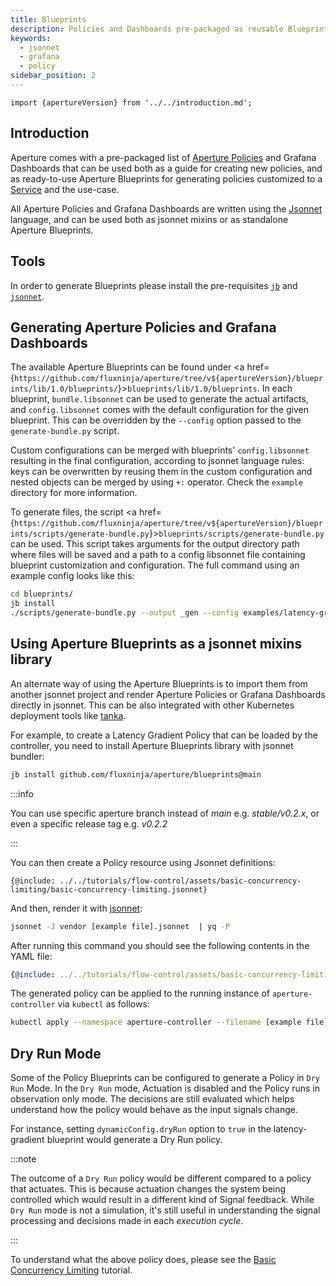 ```yaml
---
title: Blueprints
description: Policies and Dashboards pre-packaged as reusable Blueprints
keywords:
  - jsonnet
  - grafana
  - policy
sidebar_position: 2
---
```


```mdx-code-block
import {apertureVersion} from '../../introduction.md';
```

## Introduction

Aperture comes with a pre-packaged list of [Aperture Policies][policies] and
Grafana Dashboards that can be used both as a guide for creating new policies,
and as ready-to-use Aperture Blueprints for generating policies customized to a
[Service][service] and the use-case.

All Aperture Policies and Grafana Dashboards are written using the
[Jsonnet][jsonnet-lang] language, and can be used both as jsonnet mixins or as
standalone Aperture Blueprints.

[jsonnet-lang]: https://jsonnet.org

## Tools

In order to generate Blueprints please install the pre-requisites [`jb`][jb] and
[`jsonnet`][jsonnet].

[jb]: https://github.com/jsonnet-bundler/jsonnet-bundler
[jsonnet]: https://github.com/google/jsonnet

## Generating Aperture Policies and Grafana Dashboards

The available Aperture Blueprints can be found under <a
href={`https://github.com/fluxninja/aperture/tree/v${apertureVersion}/blueprints/lib/1.0/blueprints/`}>`blueprints/lib/1.0/blueprints`</a>.
In each blueprint, `bundle.libsonnet` can be used to generate the actual
artifacts, and `config.libsonnet` comes with the default configuration for the
given blueprint. This can be overridden by the `--config` option passed to the
`generate-bundle.py` script.

Custom configurations can be merged with blueprints' `config.libsonnet`
resulting in the final configuration, according to jsonnet language rules: keys
can be overwritten by reusing them in the custom configuration and nested
objects can be merged by using `+:` operator. Check the `example` directory for
more information.

To generate files, the script <a
href={`https://github.com/fluxninja/aperture/tree/v${apertureVersion}/blueprints/scripts/generate-bundle.py`}>`blueprints/scripts/generate-bundle.py`</a>
can be used. This script takes arguments for the output directory path where
files will be saved and a path to a config libsonnet file containing blueprint
customization and configuration. The full command using an example config looks
like this:

```sh
cd blueprints/
jb install
./scripts/generate-bundle.py --output _gen --config examples/latency-gradient/example.jsonnet
```

## Using Aperture Blueprints as a jsonnet mixins library

An alternate way of using the Aperture Blueprints is to import them from another
jsonnet project and render Aperture Policies or Grafana Dashboards directly in
jsonnet. This can be also integrated with other Kubernetes deployment tools like
[tanka][tk].

For example, to create a Latency Gradient Policy that can be loaded by the
controller, you need to install Aperture Blueprints library with jsonnet
bundler:

```sh
jb install github.com/fluxninja/aperture/blueprints@main
```

:::info

You can use specific aperture branch instead of _main_ e.g. _stable/v0.2.x_, or
even a specific release tag e.g. _v0.2.2_

:::

You can then create a Policy resource using Jsonnet definitions:

```jsonnet
{@include: ../../tutorials/flow-control/assets/basic-concurrency-limiting/basic-concurrency-limiting.jsonnet}
```

And then, render it with [jsonnet][jsonnet]:

```sh
jsonnet -J vendor [example file].jsonnet  | yq -P
```

After running this command you should see the following contents in the YAML
file:

```yaml
{@include: ../../tutorials/flow-control/assets/basic-concurrency-limiting/basic-concurrency-limiting.yaml}
```

The generated policy can be applied to the running instance of
`aperture-controller` via `kubectl` as follows:

```sh
kubectl apply --namespace aperture-controller --filename [example file].yaml
```

## Dry Run Mode

Some of the Policy Blueprints can be configured to generate a Policy in
`Dry Run` Mode. In the `Dry Run` mode, Actuation is disabled and the Policy runs
in observation only mode. The decisions are still evaluated which helps
understand how the policy would behave as the input signals change.

For instance, setting `dynamicConfig.dryRun` option to `true` in the
latency-gradient blueprint would generate a Dry Run policy.

:::note

The outcome of a `Dry Run` policy would be different compared to a policy that
actuates. This is because actuation changes the system being controlled which
would result in a different kind of Signal feedback. While `Dry Run` mode is not
a simulation, it's still useful in understanding the signal processing and
decisions made in each _execution cycle_.

:::

To understand what the above policy does, please see the
[Basic Concurrency Limiting](/tutorials/flow-control/basic-concurrency-limiting.md)
tutorial.

[jsonnet]: https://github.com/google/go-jsonnet
[tk]: https://grafana.com/oss/tanka/
[policies]: /concepts/policy/policy.md
[service]: /concepts/service.md
